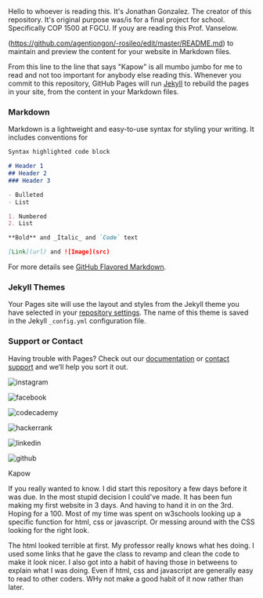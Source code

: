 Hello to whoever is reading this. It's Jonathan Gonzalez. The creator of this repository. It's original purpose was/is for a final project for school. Specifically COP 1500 at FGCU. If youy are reading this Prof. Vanselow.

(https://github.com/agentjongon/-rosileo/edit/master/README.md) to maintain and preview the content for your website in Markdown files.


From this line to the line that says "Kapow" is all mumbo jumbo for me to read and not too important for anybody else reading this.
Whenever you commit to this repository, GitHub Pages will run [Jekyll](https://jekyllrb.com/) to rebuild the pages in your site, from the content in your Markdown files.

### Markdown

Markdown is a lightweight and easy-to-use syntax for styling your writing. It includes conventions for

```markdown
Syntax highlighted code block

# Header 1
## Header 2
### Header 3

- Bulleted
- List

1. Numbered
2. List

**Bold** and _Italic_ and `Code` text

[Link](url) and ![Image](src)
```

For more details see [GitHub Flavored Markdown](https://guides.github.com/features/mastering-markdown/).

### Jekyll Themes

Your Pages site will use the layout and styles from the Jekyll theme you have selected in your [repository settings](https://github.com/agentjongon/-rosileo/settings). The name of this theme is saved in the Jekyll `_config.yml` configuration file.

### Support or Contact

Having trouble with Pages? Check out our [documentation](https://help.github.com/categories/github-pages-basics/) or [contact support](https://github.com/contact) and we’ll help you sort it out.

![instagram](https://user-images.githubusercontent.com/47461912/56996888-f659c480-6b73-11e9-887a-bcd025621dd4.jpg)

![facebook](https://user-images.githubusercontent.com/47461912/56996966-38830600-6b74-11e9-8323-e79882994835.jpg)

![codecademy](https://user-images.githubusercontent.com/47461912/56996970-3a4cc980-6b74-11e9-98da-a8f3deac34b3.jpg)

![hackerrank](https://user-images.githubusercontent.com/47461912/56996972-3c168d00-6b74-11e9-9f51-d5ac80aa4012.jpg)

![linkedin](https://user-images.githubusercontent.com/47461912/56996976-3de05080-6b74-11e9-87d2-299520efc0f0.png)

![github](https://user-images.githubusercontent.com/47461912/56997009-58b2c500-6b74-11e9-8acd-43cf72e58b0e.jpg)


Kapow

If you really wanted to know. I did start this repository a few days before it was due. In the most stupid decision I could've made. It has been fun making my first website in 3 days. And having to hand it in on the 3rd. Hoping for a 100. Most of my time was spent on w3schools looking up a specific function for html, css or javascript. Or messing around with the CSS looking for the right look. 

The html looked terrible at first. My professor really knows what hes doing. I used some links that he gave the class to revamp and clean the code to make it look nicer. I also got into a habit of having those in betweens to explain what I was doing. Even if html, css and javascript are generally easy to read to other coders. WHy not make a good habit of it now rather than later.
